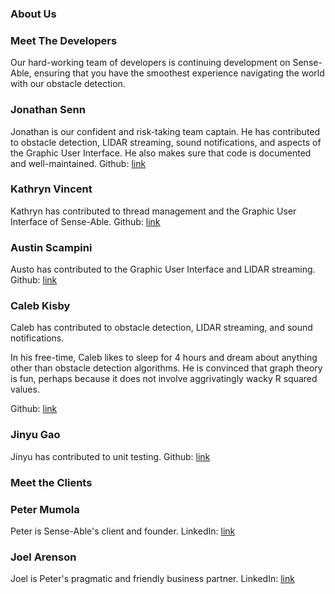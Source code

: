 ### About Us

### Meet The Developers
Our hard-working team of developers is continuing development on Sense-Able, ensuring that you have the smoothest experience navigating the world with our obstacle detection.

### Jonathan Senn
Jonathan is our confident and risk-taking team captain.  He has contributed to obstacle detection, LIDAR streaming, sound notifications, and aspects of the Graphic User Interface.  He also makes sure that code is documented and well-maintained.
Github: [link](https://github.com/JMSenn)

### Kathryn Vincent
Kathryn has contributed to thread management and the Graphic User Interface of Sense-Able.
Github: [link](https://github.com/vincentke)

### Austin Scampini
Austo has contributed to the Graphic User Interface and LIDAR streaming.
Github: [link](https://github.com/austinas)

### Caleb Kisby
Caleb has contributed to obstacle detection, LIDAR streaming, and sound notifications.

In his free-time, Caleb likes to sleep for 4 hours and dream about anything other than obstacle detection algorithms.  He is convinced that graph theory is fun, perhaps because it does not involve aggrivatingly wacky R squared values.

Github: [link](https://github.com/TheIndexZero)

### Jinyu Gao
Jinyu has contributed to unit testing.
Github: [link](https://github.com/JinyuG12)

### Meet the Clients

### Peter Mumola
Peter is Sense-Able's client and founder.
LinkedIn: [link](https://www.linkedin.com/in/pbmumola)

### Joel Arenson
Joel is Peter's pragmatic and friendly business partner.
LinkedIn: [link](https://www.linkedin.com/in/joel-arenson-656a047a)
